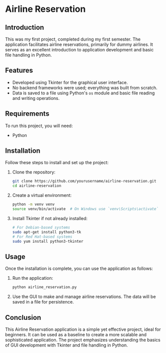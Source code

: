 # Airline Reservation

## Introduction

This was my first project, completed during my first semester. The application facilitates airline reservations, primarily for dummy airlines. It serves as an excellent introduction to application development and basic file handling in Python.

## Features

- Developed using Tkinter for the graphical user interface.
- No backend frameworks were used; everything was built from scratch.
- Data is saved to a file using Python's `os` module and basic file reading and writing operations.

## Requirements

To run this project, you will need:

- Python

## Installation

Follow these steps to install and set up the project:

1. Clone the repository:
    ```bash
    git clone https://github.com/yourusername/airline-reservation.git
    cd airline-reservation
    ```

2. Create a virtual environment:
    ```bash
    python -m venv venv
    source venv/bin/activate  # On Windows use `venv\Scripts\activate`
    ```

3. Install Tkinter if not already installed:
    ```bash
    # For Debian-based systems
    sudo apt-get install python3-tk
    # For Red Hat-based systems
    sudo yum install python3-tkinter
    ```

## Usage

Once the installation is complete, you can use the application as follows:

1. Run the application:
    ```bash
    python airline_reservation.py
    ```

2. Use the GUI to make and manage airline reservations. The data will be saved in a file for persistence.

## Conclusion

This Airline Reservation application is a simple yet effective project, ideal for beginners. It can be used as a baseline to create a more scalable and sophisticated application. The project emphasizes understanding the basics of GUI development with Tkinter and file handling in Python.
